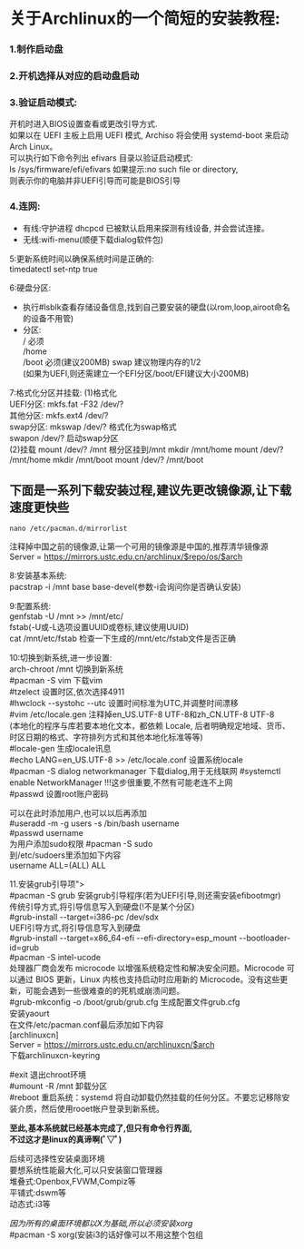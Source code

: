 关于Archlinux的一个简短的安装教程:
=================================
### 1.制作启动盘  
### 2.开机选择从对应的启动盘启动  
### 3.验证启动模式:  
开机时进入BIOS设置查看或更改引导方式.   
如果以在 UEFI 主板上启用 UEFI 模式, 
Archiso 将会使用 systemd-boot 来启动 Arch Linux。  
可以执行如下命令列出 efivars 目录以验证启动模式:   
	ls /sys/firmware/efi/efivars
如果提示:no such file or directory,  
则表示你的电脑并非UEFI引导而可能是BIOS引导  

### 4.连网:  
- 有线:守护进程 dhcpcd 已被默认启用来探测有线设备, 并会尝试连接。   
- 无线:wifi-menu(顺便下载dialog软件包)  

5:更新系统时间以确保系统时间是正确的:  
	timedatectl set-ntp true  

6:硬盘分区:	
+ 执行#lsblk查看存储设备信息,找到自己要安装的硬盘(以rom,loop,airoot命名的设备不用管)  	
+ 分区:		
/	必须    
/home	
/boot	必须(建议200MB)	
swap	建议物理内存的1/2		
(如果为UEFI,则还需建立一个EFI分区/boot/EFI建议大小200MB)	

7:格式化分区并挂载:	
(1)格式化    
UEFI分区:	mkfs.fat -F32 /dev/?	
其他分区:	mkfs.ext4 /dev/?	
swap分区:	mkswap /dev/?	格式化为swap格式		
	swapon /dev/?	启动swap分区		
(2)挂载
	mount /dev/? /mnt   根分区挂到/mnt
	mkdir /mnt/home
	mount /dev/? /mnt/home
	mkdir /mnt/boot
	mount /dev/? /mnt/boot


下面是一系列下载安装过程,建议先更改镜像源,让下载速度更快些
-------------------------------------------------------
	nano /etc/pacman.d/mirrorlist	
注释掉中国之前的镜像源,让第一个可用的镜像源是中国的,推荐清华镜像源	
	Server = https://mirrors.ustc.edu.cn/archlinux/$repo/os/$arch   	
	
8:安装基本系统:	
	pacstrap -i /mnt base base-devel(参数-i会询问你是否确认安装)		

9:配置系统:		
	genfstab -U /mnt >> /mnt/etc/		
fstab(-U或-L选项设置UUID或卷标,建议使用UUID)	
	cat /mnt/etc/fstab		检查一下生成的/mnt/etc/fstab文件是否正确	
	
10:切换到新系统,进一步设置:		
	arch-chroot /mnt		切换到新系统		
#pacman -S vim		下载vim		
#tzelect			设置时区,依次选择4911			
#hwclock --systohc --utc 	设置时间标准为UTC,并调整时间漂移	
#vim /etc/locale.gen	注释掉en_US.UTF-8 UTF-8和zh_CN.UTF-8 UTF-8	
(本地化的程序与库若要本地化文本，都依赖 Locale, 	后者明确规定地域、货币、时区日期的格式、字符排列方式和其他本地化标准等等)	
#locale-gen		生成locale讯息		
#echo LANG=en_US.UTF-8 >> /etc/locale.conf	设置系统locale	
#pacman -S dialog	networkmanager	下载dialog,用于无线联网	
#systemctl enable NetworkManager   !!!这步很重要,不然有可能老连不上网	
#passwd			设置root账户密码		

可以在此时添加用户,也可以以后再添加			
#useradd -m -g users -s /bin/bash username		
#passwd username	
为用户添加sudo权限	
#pacman -S sudo 	
到/etc/sudoers里添加如下内容	
username ALL=(ALL) ALL	

11.安装grub引导项">   
#pacman -S grub 		安装grub引导程序(若为UEFI引导,则还需安装efibootmgr)  
传统引导方式,将引导信息写入到硬盘(!不是某个分区)  
#grub-install --target=i386-pc /dev/sdx		  
UEFI引导方式,将引导信息写入到硬盘  
#grub-install --target=x86_64-efi --efi-directory=esp_mount --bootloader-id=grub      
#pacman -S intel-ucode	
处理器厂商会发布 microcode 以增强系统稳定性和解决安全问题。Microcode 可以通过 BIOS 更新，Linux   内核也支持启动时应用新的 Microcode。没有这些更新，可能会遇到一些很难查的的死机或崩溃问题。  
#grub-mkconfig -o /boot/grub/grub.cfg	生成配置文件grub.cfg   
安装yaourt  
在文件/etc/pacman.conf最后添加如下内容  
[archlinuxcn]  
Server = https://mirrors.ustc.edu.cn/archlinuxcn/$arch  
下载archlinuxcn-keyring  

#exit			退出chroot环境  
#umount -R /mnt		卸载分区  
#reboot 		重启系统：systemd   将自动卸载仍然挂载的任何分区。不要忘记移除安装介质，然后使用rooet帐户登录到新系统。  

**至此,基本系统就已经基本完成了,但只有命令行界面,  
不过这才是linux的真谛啊(ﾟ▽ﾟ)**

后续可选择性安装桌面环境  
要想系统性能最大化,可以只安装窗口管理器  
堆叠式:Openbox,FVWM,Compiz等  
平铺式:dswm等  
动态式:i3等  

*因为所有的桌面环境都以X为基础,所以必须安装xorg*  
#pacman -S xorg(安装i3的话好像可以不用这整个包组  